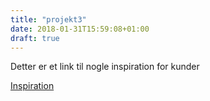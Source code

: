 ```yaml
---
title: "projekt3"
date: 2018-01-31T15:59:08+01:00
draft: true
---
```


Detter er et link til nogle inspiration for kunder 


[Inspiration](https://www.google.dk/search?q=hair+inspiration&dcr=0&source=lnms&tbm=isch&sa=X&ved=0ahUKEwjZptDyvoLZAhXC3SwKHcmrDbsQ_AUICigB&biw=1280&bih=635)

